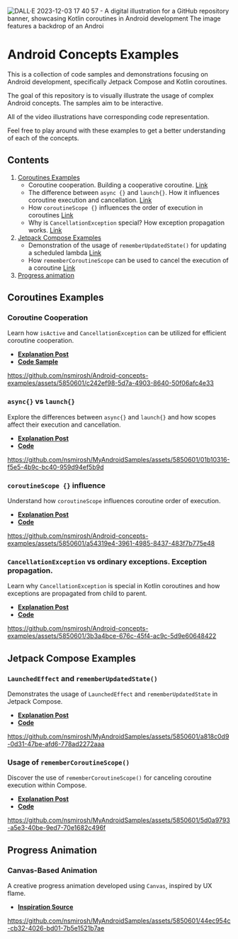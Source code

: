 ![DALL·E 2023-12-03 17 40 57 - A digital illustration for a GitHub repository banner, showcasing Kotlin coroutines in Android development  The image features a backdrop of an Androi](https://github.com/nsmirosh/Android-concepts-examples/assets/5850601/65ad92ca-9bca-42bf-81ec-c182aa988d83)

# Android Concepts Examples

This is a collection of code samples and demonstrations focusing on Android development, specifically Jetpack Compose and Kotlin coroutines. 

The goal of this repository is to visually illustrate the usage of complex Android concepts. The samples aim to be interactive. 

All of the video illustrations have corresponding code representation.

Feel free to play around with these examples to get a better understanding of each of the concepts. 


## Contents

1. [Coroutines Examples](#coroutines-examples)
    - Coroutine cooperation. Building a cooperative coroutine. [Link](#coroutine-cooperation)
    - The difference between `async {}` and `launch{}`. How it influences coroutine execution and cancellation. [Link](#async-vs-launch)
    - How `coroutineScope {}` influences the order of execution in coroutines [Link](#coroutinescope--influence)
    - Why is `CancellationException` special? How exception propagation works. [Link](#cancellationexception-vs-ordinary-exceptions-exception-propagation)
2. [Jetpack Compose Examples](#jetpack-compose-examples)
    - Demonstration of the usage of `rememberUpdatedState()` for updating a scheduled lambda [Link](#launchedeffect-and-rememberupdatedstate)
    - How `rememberCoroutineScope` can be used to cancel the execution of a coroutine [Link](#remember-coroutine-scope)
3. [Progress animation](#canvas-based-animation)


## Coroutines Examples

### Coroutine Cooperation
Learn how `isActive` and `CancellationException` can be utilized for efficient coroutine cooperation.
- **[Explanation Post](https://www.nickmirosh.com/post/do-you-know-what-coroutines-are-cooperative-means)**
- **[Code Sample](https://github.com/nsmirosh/Android-concepts-examples/blob/main/app/src/main/java/nick/mirosh/androidsamples/ui/coroutines/cooperative_coroutine/CooperativeCancellationScreen.kt)**  

https://github.com/nsmirosh/Android-concepts-examples/assets/5850601/c242ef98-5d7a-4903-8640-50f06afc4e33

### `async{}` vs `launch{}`
Explore the differences between `async{}` and `launch{}` and how scopes affect their execution and cancellation.
- **[Explanation Post](https://www.nickmirosh.com/post/do-you-know-how-scopes-work-in-coroutines)**
- **[Code](https://github.com/nsmirosh/Android-concepts-examples/blob/main/app/src/main/java/nick/mirosh/androidsamples/ui/coroutines/async/AsyncComparisonScreen.kt)**

https://github.com/nsmirosh/MyAndroidSamples/assets/5850601/01b10316-f5e5-4b9c-bc40-959d94ef5b9d

### `coroutineScope {}` influence
Understand how `coroutineScope` influences coroutine order of execution.
- **[Explanation Post](https://www.nickmirosh.com/post/do-you-know-how-coroutinescope-works-in-coroutines)**
- **[Code](https://github.com/nsmirosh/Android-concepts-examples/blob/main/app/src/main/java/nick/mirosh/androidsamples/ui/coroutines/coroutine_scope/CoroutineScopeScreen.kt)**

https://github.com/nsmirosh/Android-concepts-examples/assets/5850601/a54319e4-3961-4985-8437-483f7b775e48

### `CancellationException` vs ordinary exceptions. Exception propagation. 
Learn why `CancellationException` is special in Kotlin coroutines and how exceptions are propagated from child to parent.
- **[Explanation Post](https://www.nickmirosh.com/post/do-you-know-why-cancellationexception-is-special-in-coroutines)**
- **[Code](https://github.com/nsmirosh/Android-concepts-examples/blob/main/app/src/main/java/nick/mirosh/androidsamples/ui/coroutines/exceptions/different_exceptions/DifferentExceptionsScreen.kt)**

https://github.com/nsmirosh/Android-concepts-examples/assets/5850601/3b3a4bce-676c-45f4-ac9c-5d9e60648422


## Jetpack Compose Examples

### `LaunchedEffect` and `rememberUpdatedState()`
Demonstrates the usage of `LaunchedEffect` and `rememberUpdatedState` in Jetpack Compose.
- **[Explanation Post](https://www.nickmirosh.com/post/are-you-aware-of-the-pitfalls-of-launchedeffect-in-jetpack-compose)**
- **[Code](https://github.com/nsmirosh/Android-concepts-examples/blob/main/app/src/main/java/nick/mirosh/androidsamples/ui/side_effects/LaunchedEffectScreen.kt)**

https://github.com/nsmirosh/MyAndroidSamples/assets/5850601/a818c0d9-0d31-47be-afd6-778ad2272aaa

### Usage of `rememberCoroutineScope()`
Discover the use of `rememberCoroutineScope()` for canceling coroutine execution within Compose.
- **[Explanation Post](https://www.nickmirosh.com/post/are-you-using-coroutines-inside-your-composables-make-sure-to-use-remembercoroutinescope)**
- **[Code](https://github.com/nsmirosh/Android-concepts-examples/blob/main/app/src/main/java/nick/mirosh/androidsamples/ui/coroutines/remember_coroutine_scope/RememberCoroutineScope.kt)**

https://github.com/nsmirosh/MyAndroidSamples/assets/5850601/5d0a9793-a5e3-40be-9ed7-70e1682c496f

## Progress Animation

### Canvas-Based Animation
A creative progress animation developed using `Canvas`, inspired by UX flame.
- **[Inspiration Source](https://www.youtube.com/watch?v=LbktxnviLKI&ab_channel=UXFLAME)**

https://github.com/nsmirosh/MyAndroidSamples/assets/5850601/44ec954c-cb32-4026-bd01-7b5e1521b7ae

